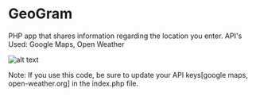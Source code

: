 # GeoGram
PHP app that shares information regarding the location you enter. 
API's Used: Google Maps, Open Weather

![alt text](https://i.gyazo.com/7f94d280b5d4e2cf628ba9f32aee2bc1.png)

Note: If you use this code, be sure to update your API keys[google maps, open-weather.org] in the index.php file. 

